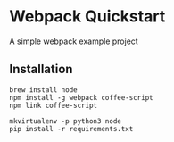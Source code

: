 # Webpack Quickstart

A simple webpack example project

## Installation

```
brew install node
npm install -g webpack coffee-script
npm link coffee-script
```

```
mkvirtualenv -p python3 node
pip install -r requirements.txt
```
